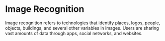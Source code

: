 # Image Recognition
Image recognition refers to technologies that identify places, logos, people, objects, buildings, and several other variables in images. Users are sharing vast amounts of data through apps, social networks, and websites.
